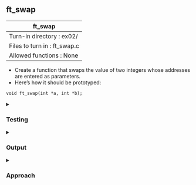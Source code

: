 ## ft_swap

|               ft_swap        |
|---------------------------------|
| Turn-in directory : ex02/       |
| Files to turn in : ft_swap.c |
| Allowed functions : None       |

- Create a function that swaps the value of two integers whose addresses are entered as parameters.
- Here’s how it should be prototyped:
```
void ft_swap(int *a, int *b);
```

<details>
<summary><h3>Testing</h3></summary>

<pre><code>#include &ltstdio.h&gt
int	main(void)
{
	int	a;
	int	b;

	a = 1;
	b = 9;
	printf("Before: a = %d, b = %d\n", a, b);
	ft_swap(&a, &b);
	printf("After:  a = %d, b = %d\n", a, b);
	return (0);
}</pre></code>

See [testing file](main.c)

</details>

<details>
<summary><h3>Output</h3></summary>

<pre><code>Before: a = 1, b = 9
After:  a = 9, b = 1</code></pre>

</details>

<details>
<summary><h3>Approach</h3></summary>

This is a relatively straightforward <a href=ft_swap.c>exercise</a> after realising how pointers refer to addresses of variables so that changes can be made to these variables in another function. 

The only trick here is remembering that you can't swap two values directly - you'r going to need a holding area for one of the values for the swap to happen. Imagine you had coded the following function and <code>*a</code> is 1 and <code>*b</code> is 9 when we first start the function. It seems like the value of the pointer <code>a</code> is assigned the value of the pointer <code>b</code> and vice versa. That <i>sounds</i> like the values have been swapped such that <code>*a</code> is 9 and <code>*b</code> is 1. 

<pre><code>void	ft_swap(int *a, int *b)
{
	*a = *b;
	*b = *a;
}
</code></pre>

However, these commands were executed sequentially. First, the value of the pointer <code>a</code> is assigned the value of the pointer <code>b</code>. So now <code>*a</code> is 9. So far so good. Thereafter, the value of the pointer <code>b</code> is assigned the value of the pointer a. Now, <code>*b</code> is 9 again. Both pointers now point to a value of 9 and we've lost the value of 1 altogether!

This is easily resolved by creating a temporary variable to hold that value of 1 (line 17 below). We change <code>*a</code> to 9 as before (line 18). Then we change <code>*b</code> to 1. Ta da!

<pre><code>13	void	ft_swap(int *a, int *b)
14	{
15		int	temp;
16
17		temp = *a;
18		*a = *b;
19		*b = temp;
20	}
</code></pre>

</details>

